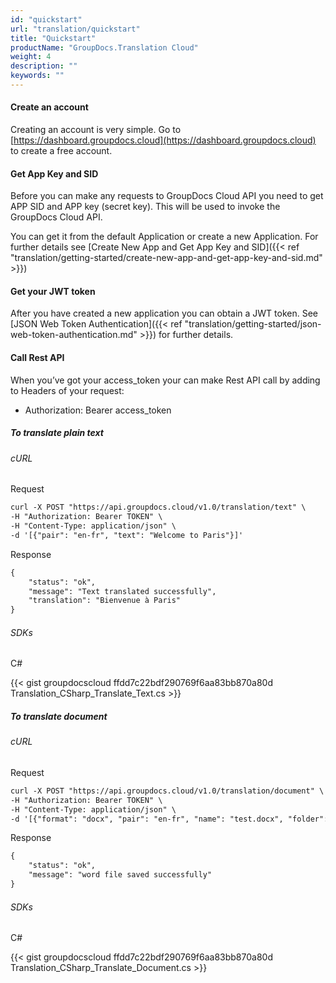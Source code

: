 ```yaml
---
id: "quickstart"
url: "translation/quickstart"
title: "Quickstart"
productName: "GroupDocs.Translation Cloud"
weight: 4
description: ""
keywords: ""
---
```


####   ####

#### Create an account ####

Creating an account is very simple. Go to [https://dashboard.groupdocs.cloud](https://dashboard.groupdocs.cloud) to create a free account.


#### Get App Key and SID ####

Before you can make any requests to GroupDocs Cloud API you need to get APP SID and APP key (secret key). This will be used to invoke the GroupDocs Cloud API.

You can get it from the default Application or create a new Application. For further details see [Create New App and Get App Key and SID]({{< ref "translation/getting-started/create-new-app-and-get-app-key-and-sid.md" >}})


#### Get your JWT token ####

After you have created a new application you can obtain a JWT token. See [JSON Web Token Authentication]({{< ref "translation/getting-started/json-web-token-authentication.md" >}}) for further details.


#### Call Rest API ####

When you’ve got your access_token your can make Rest API call by adding to Headers of your request:

* Authorization: Bearer access_token

##### To translate plain text #####

###### cURL ######


 Request

```html 
curl -X POST "https://api.groupdocs.cloud/v1.0/translation/text" \
-H "Authorization: Bearer TOKEN" \
-H "Content-Type: application/json" \
-d '[{"pair": "en-fr", "text": "Welcome to Paris"}]'

 ```


 Response

```html 
{
    "status": "ok",
    "message": "Text translated successfully",
    "translation": "Bienvenue à Paris"
}

 ```



###### SDKs ######


 C#




{{< gist groupdocscloud ffdd7c22bdf290769f6aa83bb870a80d Translation_CSharp_Translate_Text.cs >}}






##### To translate document #####

###### cURL ######


 Request

```html 
curl -X POST "https://api.groupdocs.cloud/v1.0/translation/document" \
-H "Authorization: Bearer TOKEN" \
-H "Content-Type: application/json" \
-d '[{"format": "docx", "pair": "en-fr", "name": "test.docx", "folder": "", "savepath": "", "savefile": "translated.docx", "storage": "First Storage"}]'

 ```


 Response

```html 
{
    "status": "ok",
    "message": "word file saved successfully"
}

 ```



###### SDKs ######


 C#




{{< gist groupdocscloud ffdd7c22bdf290769f6aa83bb870a80d Translation_CSharp_Translate_Document.cs >}}




